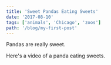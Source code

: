 ```yaml
---
title: 'Sweet Pandas Eating Sweets'
date: '2017-08-10'
tags: ['animals', 'Chicago', 'zoos']
path: '/blog/my-first-post'
---
```


Pandas are really sweet.

Here's a video of a panda eating sweets.

